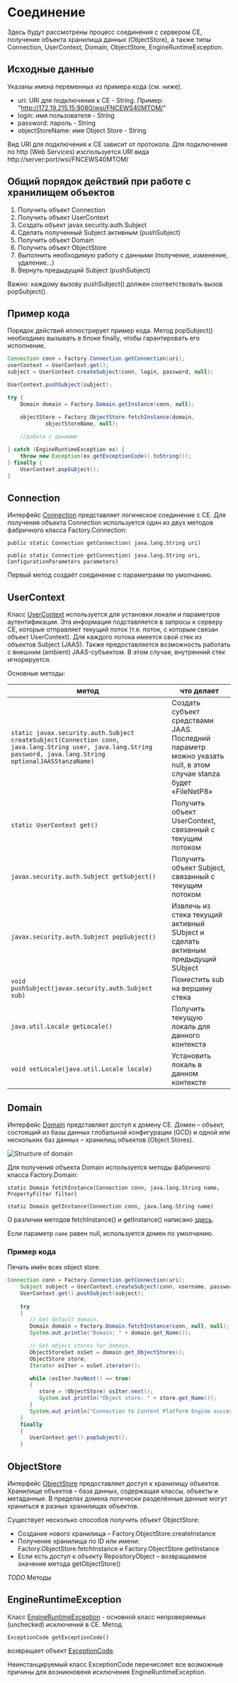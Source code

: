 # Соединение

Здесь будут рассмотрены процесс соединения с сервером CE, получение объекта хранилища данных (ObjectStore), а также типы Connection, UserContext, Domain, ObjectStore, EngineRuntimeException.

## Исходные данные

Указаны имена переменных из примера кода (см. ниже).

* uri: URI для подключения к CE - String. Пример: "http://172.19.215.15:9080/wsi/FNCEWS40MTOM/"
* login:  имя пользователя - String
* password: пароль - String
* objectStoreName: имя Object Store - String

Вид URI для подключения к CE зависит от протокола. Для подключения по http (Web Services) изспользуется URI вида http://server:port/wsi/FNCEWS40MTOM/

## Общий порядок действий при работе с хранилищем объектов

1. Получить объект Connection
2. Получить объект UserContext
3. Создать объект javax.security.auth.Subject
4. Сделать полученный Subject активным (pushSubject)
5. Получить объект Domain
6. Получить объект ObjectStore
7. Выполнить необходимую работу с данными (получение, изменение, удаление...)
8. Вернуть предыдущий Subject (pushSubject)

Важно: каждому вызову pushSubject() должен соответствовать вызов popSubject().

## Пример кода

Порядок действий иллюстрирует пример кода. 
Метод popSubject() необходимо вызывать в блоке finally, чтобы гарантировать его исполнение.

```java
Connection conn = Factory.Connection.getConnection(uri);
userContext = UserContext.get();
subject = UserContext.createSubject(conn, login, password, null);

UserContext.pushSubject(subject);

try {
    Domain domain = Factory.Domain.getInstance(conn, null);

    objectStore = Factory.ObjectStore.fetchInstance(domain,
            objectStoreName, null);
            
    //работа с данными

} catch (EngineRuntimeException ex) {
    throw new Exception(ex.getExceptionCode().toString());
} finally {
    UserContext.popSubject();
}
```

## Connection

Интерфейс [Connection](https://www.ibm.com/support/knowledgecenter/en/SSNW2F_5.1.0/com.ibm.p8.ce.dev.java.doc/com/filenet/api/core/Connection.html) представляет логическое соединение с CE. Для получения объекта Connection используется один из двух методов фабричного класса Factory.Connection:

`public static Connection getConnection( java.lang.String uri)`

`public static Connection getConnection( java.lang.String uri, ConfigurationParameters parameters)`

Первый метод создаёт соединение с параметрами по умолчанию.

## UserContext

Класс [UserContext](https://www.ibm.com/support/knowledgecenter/SSNW2F_5.2.1/com.ibm.p8.ce.dev.java.doc/com/filenet/api/util/UserContext.html) используется для установки локали и параметров аутентификации. Эта информация подставляется в запросы к серверу CE, которые отправляет текущий поток (т.е. поток, с которым связан объект UserContext). 
Для каждого потока имеется свой стек из объектов Subject (JAAS). Также предоставляется возможность работать с внешним (ambient) JAAS-субъектом. В этом случае, внутренний стек игнорируется.

Основные методы:

метод | что делает
------------ | -------------
`static javax.security.auth.Subject createSubject(Connection conn, java.lang.String user, java.lang.String password, java.lang.String optionalJAASStanzaName)` | Создать субъект средствами JAAS. Последний параметр можно указать null, в этом случае stanza будет «FileNetP8»
`static UserContext get()` | Получить объект UserContext, связанный с текущим потоком
`javax.security.auth.Subject getSubject()` | Получить объект Subject, связанный с текущим потоком
`javax.security.auth.Subject popSubject()` | Извлечь из стека текущий активный SUbject и сделать активным предыдущий SUbject
`void pushSubject(javax.security.auth.Subject sub)` | Поместить sub на вершину стека
`java.util.Locale getLocale()` | Получить текущую локаль для данного контекста
`void setLocale(java.util.Locale locale)` | Установить локаль в данном контексте

## Domain

Интерфейс [Domain](http://www.ibm.com/support/knowledgecenter/SSNW2F_4.5.1/com.ibm.p8.doc/developer_help/content_engine_api/javadocs/com/filenet/api/core/Domain.html) представляет доступ к домену CE. Домен – объект, состоящий из базы данных глобальной конфигурации (GCD) и одной или нескольких баз данных – хранилищ объектов (Object Stores).

![Structure of domain](domain.jpg)

Для получения объекта Domain используется методы фабричного класса Factory.Domain:

`static Domain fetchInstance(Connection conn, java.lang.String name, PropertyFilter filter)`

`static Domain getInstance(Connection conn, java.lang.String name)`

О различии методов fetchInstance() и getInstance() написано [здесь](instance_methods.md).

Если параметр `name` равен null, используется домен по умолчанию.

### Пример кода

Печать имён всех object store.

```java
Connection conn = Factory.Connection.getConnection(uri);
    Subject subject = UserContext.createSubject(conn, username, password, null);
    UserContext.get().pushSubject(subject);
        
    try
    {
       // Get default domain.
       Domain domain = Factory.Domain.fetchInstance(conn, null, null);
       System.out.println("Domain: " + domain.get_Name());

       // Get object stores for domain.
       ObjectStoreSet osSet = domain.get_ObjectStores();
       ObjectStore store;
       Iterator osIter = osSet.iterator();

       while (osIter.hasNext() == true) 
       {
          store = (ObjectStore) osIter.next();
          System.out.println("Object store: " + store.get_Name());
       }
       System.out.println("Connection to Content Platform Engine successful");
    }
    finally
    {
       UserContext.get().popSubject();
    }
```

## ObjectStore

Интерфейс [ObjectStore](https://www.ibm.com/support/knowledgecenter/SSGLW6_5.2.0/com.ibm.p8.ce.dev.java.doc/com/filenet/api/core/class-use/ObjectStore.html) предоставляет доступ к хранилищу объектов. Хранилище объектов – база данных, содержащая классы, объекты и метаданные. В пределах домена логически разделённые данные могут храниться в разных хранилищах объектов.

Существует несколько способов получить объект ObjectStore:
* Создание нового хранилища – Factory.ObjectStore.createInstance
* Получение хранилища по ID или имени: Factory.ObjectStore.fetchInstance и Factory.ObjectStore.getInstance
* Если есть доступ к объекту RepositoryObject – возвращаемое значение метода getObjectStore()

*TODO* Методы

## EngineRuntimeException

Класс [EngineRuntimeException](https://www.ibm.com/support/knowledgecenter/SSNW2F_5.0.0/com.ibm.p8.ce.dev.java.doc/com/filenet/api/exception/EngineRuntimeException.html) - основной класс непроверяемых (unchecked) исключений в CE. Метод 

`ExceptionCode getExceptionCode()` 

возвращает объект [ExceptionCode](https://www.ibm.com/support/knowledgecenter/en/SSNW2F_5.0.0/com.ibm.p8.ce.dev.java.doc/com/filenet/api/exception/ExceptionCode.html). 

Неинстанцируемый класс ExceptionCode перечисляет все возможные причины для возникновеня исключения EngineRuntimeException.
